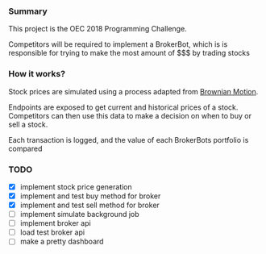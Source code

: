 ### Summary
This project is the OEC 2018 Programming Challenge.

Competitors will be required to implement a BrokerBot, which is is
responsible for trying to make the most amount of $$$ by trading stocks

### How it works?
Stock prices are simulated using a process adapted from
[Brownian Motion](https://en.wikipedia.org/wiki/Brownian_motion).

Endpoints are exposed to get current and historical prices of a stock.
Competitors can then use this data to make a decision on when to buy
or sell a stock.

Each transaction is logged, and the value of each BrokerBots portfolio
is compared

### TODO
 - [x] implement stock price generation
 - [x] implement and test buy method for broker
 - [x] implement and test sell method for broker
 - [ ] implement simulate background job
 - [ ] implement broker api
 - [ ] load test broker api
 - [ ] make a pretty dashboard
